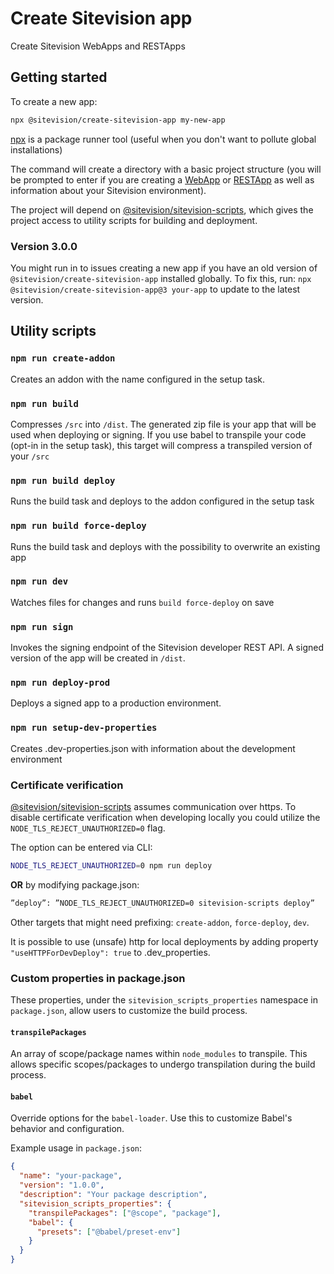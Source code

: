 # Create Sitevision app

Create Sitevision WebApps and RESTApps

## Getting started

To create a new app:

```sh
npx @sitevision/create-sitevision-app my-new-app
```

[npx](https://medium.com/@maybekatz/introducing-npx-an-npm-package-runner-55f7d4bd282b) is a package runner tool (useful when you don't want to pollute global installations)

The command will create a directory with a basic project structure (you will be prompted to enter if you are creating a [WebApp](https://developer.sitevision.se/docs/webapps) or [RESTApp](https://developer.sitevision.se/docs/rest-api/restapps) as well as information about your Sitevision environment).

The project will depend on [@sitevision/sitevision-scripts](../sitevision-scripts), which gives the project access to utility scripts for building and deployment.

### Version 3.0.0

You might run in to issues creating a new app if you have an old version of `@sitevision/create-sitevision-app` installed globally. To fix this, run: `npx @sitevision/create-sitevision-app@3 your-app` to update to the latest version.

## Utility scripts

### `npm run create-addon`

Creates an addon with the name configured in the setup task.

### `npm run build`

Compresses `/src` into `/dist`. The generated zip file is your app that will be used when deploying or signing. If you use babel to transpile your code (opt-in in the setup task), this target will compress a transpiled version of your `/src`

### `npm run build deploy`

Runs the build task and deploys to the addon configured in the setup task

### `npm run build force-deploy`

Runs the build task and deploys with the possibility to overwrite an existing app

### `npm run dev`

Watches files for changes and runs `build force-deploy` on save

### `npm run sign`

Invokes the signing endpoint of the Sitevision developer REST API. A signed version of the app will be created in `/dist`.

### `npm run deploy-prod`

Deploys a signed app to a production environment.

### `npm run setup-dev-properties`

Creates .dev-properties.json with information about the development environment

### Certificate verification

[@sitevision/sitevision-scripts](../sitevision-scripts) assumes communication over https. To disable certificate verification when developing locally you could utilize the `NODE_TLS_REJECT_UNAUTHORIZED=0` flag.

The option can be entered via CLI:

```sh
NODE_TLS_REJECT_UNAUTHORIZED=0 npm run deploy
```

**OR** by modifying package.json:

```sh
”deploy”: ”NODE_TLS_REJECT_UNAUTHORIZED=0 sitevision-scripts deploy”
```

Other targets that might need prefixing: `create-addon`, `force-deploy`, `dev`.

It is possible to use (unsafe) http for local deployments by adding property `"useHTTPForDevDeploy": true` to .dev_properties.

### Custom properties in package.json

These properties, under the `sitevision_scripts_properties` namespace in `package.json`, allow users to customize the build process.

#### `transpilePackages`

An array of scope/package names within `node_modules` to transpile. This allows specific scopes/packages to undergo transpilation during the build process.

#### `babel`

Override options for the `babel-loader`. Use this to customize Babel's behavior and configuration.

Example usage in `package.json`:

```json
{
  "name": "your-package",
  "version": "1.0.0",
  "description": "Your package description",
  "sitevision_scripts_properties": {
    "transpilePackages": ["@scope", "package"],
    "babel": {
      "presets": ["@babel/preset-env"]
    }
  }
}
```
